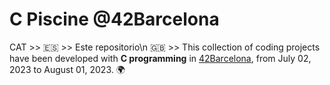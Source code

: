 # C Piscine @42Barcelona

CAT >>
🇪🇸 >> Este repositorio\n
🇬🇧 >> This collection of coding projects have been developed with **C programming** in [42Barcelona](https://www.42barcelona.com/es), from July 02, 2023 to August 01, 2023. 🌍
